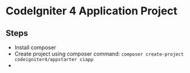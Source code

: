 # CodeIgniter 4 Application Project

## Steps

- Install composer
- Create project using composer command: `composer create-project codeigniter4/appstarter ciapp`
- 
